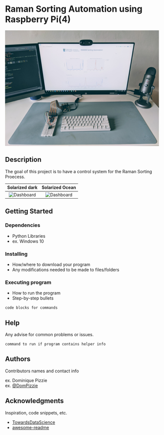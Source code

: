 # Raman Sorting Automation using Raspberry Pi(4)
![Dashboard](assets/PXL_20210318_084712002.jpg)

## Description

The goal of this project is to have a control system for the Raman Sorting Proecess.

Solarized dark             |  Solarized Ocean
:-------------------------:|:-------------------------:
![Dashboard](assets/apparatus.PNG=300px)  |  ![Dashboard](assets/screen-capture.gif=100x20=300px)

## Getting Started

### Dependencies

* Python Libraries
* ex. Windows 10

### Installing

* How/where to download your program
* Any modifications needed to be made to files/folders

### Executing program

* How to run the program
* Step-by-step bullets
```
code blocks for commands
```

## Help

Any advise for common problems or issues.
```
command to run if program contains helper info
```

## Authors

Contributors names and contact info

ex. Dominique Pizzie  
ex. [@DomPizzie](https://twitter.com/dompizzie)
  

## Acknowledgments

Inspiration, code snippets, etc.
* [TowardsDataScience](https://towardsdatascience.com/)
* [awesome-readme](https://github.com/matiassingers/awesome-readme)
